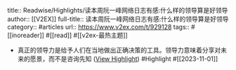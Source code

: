 title:: Readwise/Highlights/读本周阮一峰网络日志有感:什么样的领导算是好领导
author:: [[V2EX]]
full-title:: 读本周阮一峰网络日志有感:什么样的领导算是好领导
category:: #articles
url:: https://www.v2ex.com/t/929128
tags:: #[[inoreader]] #[[read]] #[[v2ex-最热主题]]

- 真正的领导力是给予人们在当地做出正确决策的工具。领导力意味着分享对未来的愿景，而不是咨询先知 ([View Highlight](https://read.readwise.io/read/01he4tvfqwy7vqf504ewjaa62t)) #Highlight #[[2023-11-01]]